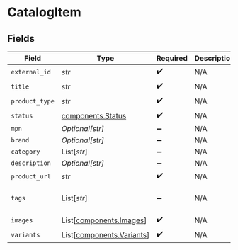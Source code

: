 # CatalogItem


## Fields

| Field                                                                          | Type                                                                           | Required                                                                       | Description                                                                    | Example                                                                        |
| ------------------------------------------------------------------------------ | ------------------------------------------------------------------------------ | ------------------------------------------------------------------------------ | ------------------------------------------------------------------------------ | ------------------------------------------------------------------------------ |
| `external_id`                                                                  | *str*                                                                          | :heavy_check_mark:                                                             | N/A                                                                            | 8574528356656                                                                  |
| `title`                                                                        | *str*                                                                          | :heavy_check_mark:                                                             | N/A                                                                            | 1017 ALYX 9SM City Scape Tee - Black                                           |
| `product_type`                                                                 | *str*                                                                          | :heavy_check_mark:                                                             | N/A                                                                            | T-Shirt                                                                        |
| `status`                                                                       | [components.Status](../../models/components/status.md)                         | :heavy_check_mark:                                                             | N/A                                                                            | active                                                                         |
| `mpn`                                                                          | *Optional[str]*                                                                | :heavy_minus_sign:                                                             | N/A                                                                            | mpn-123                                                                        |
| `brand`                                                                        | *Optional[str]*                                                                | :heavy_minus_sign:                                                             | N/A                                                                            | Nike                                                                           |
| `category`                                                                     | List[*str*]                                                                    | :heavy_minus_sign:                                                             | N/A                                                                            | ["Apparel","Men's","T-Shirts"]                                                 |
| `description`                                                                  | *Optional[str]*                                                                | :heavy_minus_sign:                                                             | N/A                                                                            | This is a sample description.                                                  |
| `product_url`                                                                  | *str*                                                                          | :heavy_check_mark:                                                             | N/A                                                                            | https://test.com/product/8574528356656                                         |
| `tags`                                                                         | List[*str*]                                                                    | :heavy_minus_sign:                                                             | N/A                                                                            | ["1017-alyx-9sm","8818","aamts0018a001-1-bl","mens","tee shirt","tees","tops"] |
| `images`                                                                       | List[[components.Images](../../models/components/images.md)]                   | :heavy_check_mark:                                                             | N/A                                                                            |                                                                                |
| `variants`                                                                     | List[[components.Variants](../../models/components/variants.md)]               | :heavy_check_mark:                                                             | N/A                                                                            |                                                                                |